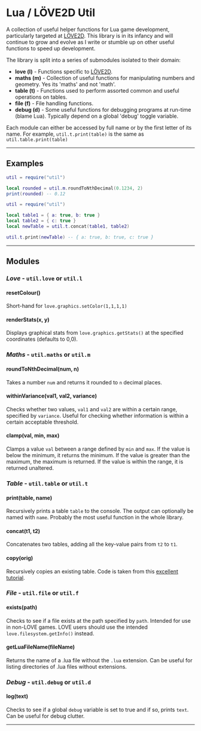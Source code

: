 # Lua / LÖVE2D Util

A collection of useful helper functions for Lua game development, particularly targeted at [LÖVE2D](https://love2d.org/). This library is in its infancy and will continue to grow and evolve as I write or stumble up on other useful functions to speed up development.

The library is split into a series of submodules isolated to their domain:

* **love (l)** - Functions specific to [LÖVE2D](https://love2d.org/).
* **maths (m)** - Collection of useful functions for manipulating numbers and geometry. Yes its 'maths' and not 'math'.
* **table (t)** - Functions used to perform assorted common and useful operations on tables.
* **file (f)** - File handling functions.
* **debug (d)** - Some useful functions for debugging programs at run-time (blame Lua). Typically depend on a global 'debug' toggle variable. 

Each module can either be accessed by full name or by the first letter of its name.
For example, `util.t.print(table)` is the same as `util.table.print(table)`

------------------------------
## Examples

```lua
util = require("util")

local rounded = util.m.roundToNthDecimal(0.1234, 2)
print(rounded) -- 0.12
```

```lua
util = require("util")

local table1 = { a: true, b: true }
local table2 = { c: true }
local newTable = util.t.concat(table1, table2)

util.t.print(newTable) -- { a: true, b: true, c: true }
```

------------------------------

## Modules

### ***Love*** - `util.love` or `util.l`

#### resetColour()

Short-hand for `love.graphics.setColor(1,1,1,1)`

#### renderStats(x, y)

Displays graphical stats from `love.graphics.getStats()` at the specified coordinates (defaults to 0,0).

### ***Maths*** - `util.maths` or `util.m`

#### roundToNthDecimal(num, n)

Takes a number `num` and returns it rounded to `n` decimal places.

#### withinVariance(val1, val2, variance)

Checks whether two values, `val1` and `val2` are within a certain range, specified by `variance`. Useful for checking whether information is within a certain acceptable threshold.

#### clamp(val, min, max)

Clamps a value `val` between a range defined by `min` and `max`. If the value is below the minimum, it returns the minimum. If the value is greater than the maximum, the maximum is returned. If the value is within the range, it is returned unaltered.

### ***Table*** - `util.table` or `util.t`

#### print(table, name)

Recursively prints a table `table` to the console. The output can optionally be named with `name`.
Probably the most useful function in the whole library.

#### concat(t1, t2)

Concatenates two tables, adding all the key-value pairs from `t2` to `t1`.

#### copy(orig)

Recursively copies an existing table. Code is taken from this [excellent tutorial](https://www.youtube.com/watch?v=dZ_X0r-49cw#t=9m30s).

### ***File*** - `util.file` or `util.f`

#### exists(path)

Checks to see if a file exists at the path specified by `path`. Intended for use in non-LOVE games. LOVE users should use the intended `love.filesystem.getInfo()` instead.

#### getLuaFileName(fileName)

Returns the name of a .lua file without the `.lua` extension. Can be useful for listing directories of .lua files without extensions.

### ***Debug*** - `util.debug` or `util.d`

#### log(text)

Checks to see if a global `debug` variable is set to true and if so, prints `text`. Can be useful for debug clutter.

------------------------------
